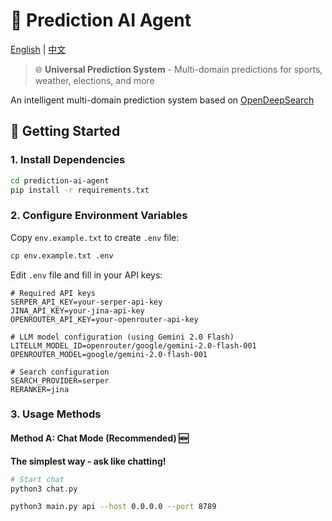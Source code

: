 # 🎯 Prediction AI Agent

[English](README.md) | [中文](README_CN.md)

> 🌐 **Universal Prediction System** - Multi-domain predictions for sports, weather, elections, and more

An intelligent multi-domain prediction system based on [OpenDeepSearch](https://github.com/sentient-agi/OpenDeepSearch)


## 🚀 Getting Started

### 1. Install Dependencies

```bash
cd prediction-ai-agent
pip install -r requirements.txt
```

### 2. Configure Environment Variables

Copy `env.example.txt` to create `.env` file:

```bash
cp env.example.txt .env
```

Edit `.env` file and fill in your API keys:

```env
# Required API keys
SERPER_API_KEY=your-serper-api-key
JINA_API_KEY=your-jina-api-key
OPENROUTER_API_KEY=your-openrouter-api-key

# LLM model configuration (using Gemini 2.0 Flash)
LITELLM_MODEL_ID=openrouter/google/gemini-2.0-flash-001
OPENROUTER_MODEL=google/gemini-2.0-flash-001

# Search configuration
SEARCH_PROVIDER=serper
RERANKER=jina
```

### 3. Usage Methods

#### Method A: Chat Mode (Recommended) 🆕

**The simplest way - ask like chatting!**

```bash
# Start chat
python3 chat.py

python3 main.py api --host 0.0.0.0 --port 8789
